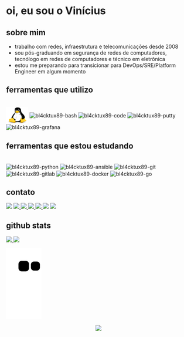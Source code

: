 <h1 align="left"> oi, eu sou o Vinícius </h1>

<h2 align="left"> sobre mim </h2>
<ul align="left">
  <li>trabalho com redes, infraestrutura e telecomunicações desde 2008</li>
  <li>sou pós-graduando em segurança de redes de computadores, tecnólogo em redes de computadores e técnico em eletrônica</li>
  <li>estou me preparando para transicionar para DevOps/SRE/Platform Engineer em algum momento</li>
</ul>

<h2 align="left">ferramentas que utilizo</h2>
<div align="left" style="display: inline_block"><br>
  <img align="center" alt="bl4cktux89-linux" height="45" width="60" src="https://github.com/devicons/devicon/blob/master/icons/linux/linux-original.svg">
  <img align="center" alt="bl4cktux89-bash" height="45" width="60" src="https://cdn.jsdelivr.net/gh/devicons/devicon/icons/bash/bash-original.svg">
  <img align="center" alt="bl4cktux89-code" height="45" width="60" src="https://cdn.jsdelivr.net/gh/devicons/devicon/icons/vscode/vscode-original.svg">
  <img align="center" alt="bl4cktux89-putty" height="45" width="60" src="https://cdn.jsdelivr.net/gh/devicons/devicon/icons/putty/putty-original.svg" />
  <img align="center" alt="bl4cktux89-grafana" height="45" width="60" src="https://cdn.jsdelivr.net/gh/devicons/devicon/icons/grafana/grafana-original.svg">       
</div>

<h2 align="left">ferramentas que estou estudando</h2>
<div align="left" style="display: inline_block"><br>
  <img align="center" alt="bl4cktux89-python" height="45" width="60" src="https://cdn.jsdelivr.net/gh/devicons/devicon/icons/python/python-original.svg">
  <img align="center" alt="bl4cktux89-ansible" height="45" width="60" src="https://cdn.jsdelivr.net/gh/devicons/devicon/icons/ansible/ansible-original.svg" /> 
  <img align="center" alt="bl4cktux89-git" height="45" width="60" src="https://cdn.jsdelivr.net/gh/devicons/devicon/icons/git/git-original.svg">
  <img align="center" alt="bl4cktux89-gitlab" height="45" width="60" src="https://cdn.jsdelivr.net/gh/devicons/devicon/icons/gitlab/gitlab-original.svg" />
  <img align="center" alt="bl4cktux89-docker" height="45" width="60" src="https://cdn.jsdelivr.net/gh/devicons/devicon/icons/docker/docker-original.svg">
  <img align="center" alt="bl4cktux89-go" height="45" width="60" src="https://cdn.jsdelivr.net/gh/devicons/devicon/icons/go/go-original.svg">
</div>

<h2 align="left"> contato </h2>
<div align="left">
  <a href="https://www.linkedin.com/in/vinicius-santana-da-silva" target="_blank"><img src="https://img.shields.io/badge/-LinkedIn-%230077B5?style=for-the-badge&logo=linkedin&logoColor=white" target="_blank"></a>
  <a href="https://t.me/bl4cktux89" target="_blank"><img src="https://img.shields.io/badge/Telegram-2CA5E0?style=for-the-badge&logo=telegram&logoColor=white">
  <a href="https://linktr.ee/bl4cktux89" target="_blank"><img src="https://img.shields.io/badge/linktree-39E09B?style=for-the-badge&logo=linktree&logoColor=white">
  <a href="https://www.twitch.tv/bl4cktux89" target="_blank"><img src="https://img.shields.io/badge/Twitch-9146FF?style=for-the-badge&logo=twitch&logoColor=white">
  <a href="https://www.youtube.com/channel/UCV_Yue-jXFiVJ4pWzeUQmgg" target="_blank"><img src="https://img.shields.io/badge/YouTube-FF0000?style=for-the-badge&logo=youtube&logoColor=white">
  <a href="https://www.instagram.com/bl4cktux89/" target="_blank"><img src="https://img.shields.io/badge/Instagram-E4405F?style=for-the-badge&logo=instagram&logoColor=white" target="_blank"></a>
  <a href="https://www.twitter.com/bl4cktux89/" target="_blank"><img src="https://img.shields.io/badge/Twitter-1DA1F2?style=for-the-badge&logo=twitter&logoColor=white" target="_blank"></a>
</div>  

<h2 align="left"> github stats</h2>
<div align="left">
  <a href="https://github.com/bl4cktux89">
  <img height="160em" src="https://github-readme-stats.vercel.app/api?username=bl4cktux89&show_icons=true&theme=dracula&include_all_commits=true&count_private=true"/>
  <img height="160em" src="https://github-readme-stats.vercel.app/api/top-langs/?username=bl4cktux89&layout=compact&langs_count=7&theme=dracula"/>

  ![Snake animation](https://github.com/bl4cktux89/bl4cktux89/blob/output/github-contribution-grid-snake.svg)
</div>

<div align="center">
  <img src="http://ForTheBadge.com/images/badges/built-with-love.svg">